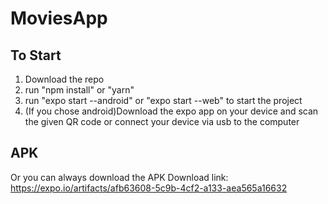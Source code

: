 # MoviesApp

## To Start
1. Download the repo
2. run "npm install" or "yarn"
3. run "expo start --android" or "expo start --web" to start the project
4. (If you chose android)Download the expo app on your device and scan the given QR code or connect your device via usb to the computer

## APK
Or you can always download the APK
Download link: https://expo.io/artifacts/afb63608-5c9b-4cf2-a133-aea565a16632
